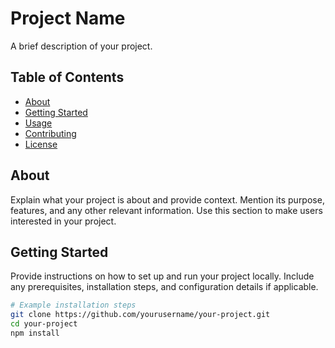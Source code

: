 # Project Name

A brief description of your project.

## Table of Contents

- [About](#about)
- [Getting Started](#getting-started)
- [Usage](#usage)
- [Contributing](#contributing)
- [License](#license)

## About

Explain what your project is about and provide context. Mention its purpose, features, and any other relevant information. Use this section to make users interested in your project.

## Getting Started

Provide instructions on how to set up and run your project locally. Include any prerequisites, installation steps, and configuration details if applicable.

```bash
# Example installation steps
git clone https://github.com/yourusername/your-project.git
cd your-project
npm install
